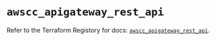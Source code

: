 # `awscc_apigateway_rest_api`

Refer to the Terraform Registory for docs: [`awscc_apigateway_rest_api`](https://registry.terraform.io/providers/hashicorp/awscc/0.70.0/docs/resources/apigateway_rest_api).
